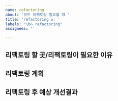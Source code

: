 ```yaml
---
name: refactoring
about: '코드 리팩토링 필요할 때 '
title: 'refactoring ♻️: '
labels: "\b♻️ refactoring"
assignees: ''

---
```


**리팩토링 할 곳/리팩토링이 필요한 이유**
---


**리팩토링 계획**
---


**리팩토링 후 예상 개선결과**
--
